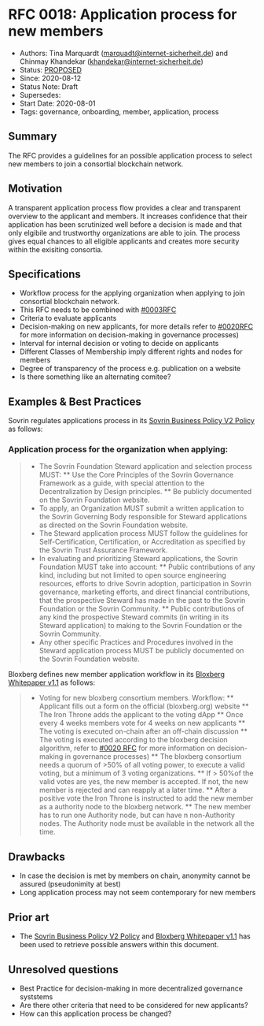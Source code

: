 
# RFC 0018: Application process for new members
- Authors: Tina Marquardt (marquadt@internet-sicherheit.de) and Chinmay Khandekar (khandekar@internet-sicherheit.de) 
- Status: [PROPOSED](/0001-rfc-process/README.md)
- Since: 2020-08-12 
- Status Note: Draft
- Supersedes:
- Start Date: 2020-08-01
- Tags: governance, onboarding, member, application, process

## Summary

The RFC provides a guidelines for an possible application process to select new members to join a consortial blockchain network.
 
## Motivation

A transparent application process flow provides a clear and transparent overview to the applicant and members. 
It increases confidence that their application has been scrutinized well before a decision is made and that only elgibile and trustworthy organizations are able to join.
The process gives equal chances to all eligible applicants and creates more security within the exisiting consortia. 


## Specifications

* Workflow process for the applying organization when applying to join consortial blockchain network.
* This RFC needs to be combined with [#0003RFC](https://github.com/internet-sicherheit/eco-blockchain-governance/tree/master/governance/0003-Onboarding)
* Criteria to evaluate applicants
* Decision-making on new applicants, for more details refer to [#0020RFC](https://github.com/internet-sicherheit/eco-blockchain-governance/issues/44) for more information on decision-making in governance processes)
* Interval for internal decision or voting to decide on applicants
* Different Classes of Membership imply different rights and nodes for members
* Degree of transparency of the process e.g. publication on a website
* Is there something like an alternating comitee?

## Examples & Best Practices

Sovrin regulates applications process in its [Sovrin Business Policy V2 Policy](https://sovrin.org/wp-content/uploads/Sovrin-Steward-Business-Policies-V2.pdf) as follows:

### Application process for the organization when applying:
> * The Sovrin Foundation Steward application and selection process MUST:
>   ** Use the Core Principles of the Sovrin Governance Framework as a guide, with special attention to the Decentralization by Design principles.
>   ** Be publicly documented on the Sovrin Foundation website.
> * To apply, an Organization MUST submit a written application to the Sovrin Governing Body responsible for Steward applications as directed on the Sovrin Foundation website.
> * The Steward application process MUST follow the guidelines for Self-Certification, Certification, or Accreditation as specified by the Sovrin Trust Assurance Framework.
> * In evaluating and prioritizing Steward applications, the Sovrin Foundation MUST take into account:
>   ** Public contributions of any kind, including but not limited to open source engineering resources, efforts to drive Sovrin adoption, participation in Sovrin governance, marketing efforts, and direct financial contributions, that the prospective Steward has made in the past to the Sovrin Foundation or the Sovrin Community.
>   ** Public contributions of any kind the prospective Steward commits (in writing in its Steward application) to making to the Sovrin Foundation or the Sovrin Community.
> * Any other specific Practices and Procedures involved in the Steward application process MUST be publicly documented on the Sovrin Foundation website.

Bloxberg defines new member application workflow in its [Bloxberg Whitepaper v1.1](https://bloxberg.org/wp-content/uploads/2020/02/bloxberg_whitepaper_1.1.pdf) as follows:
> * Voting for new bloxberg consortium members. Workflow:
>   ** Applicant fills out a form on the official (bloxberg.org) website
>   ** The Iron Throne adds the applicant to the voting dApp
>   ** Once every 4 weeks members vote for 4 weeks on new applicants
>   ** The voting is executed on-chain after an off-chain discussion
>   ** The voting is executed according to the bloxberg decision algorithm, refer to [#0020 RFC](https://github.com/internet-sicherheit/eco-blockchain-governance/issues/44) for more information on decision-making in governance processes)
>   ** The bloxberg consortium needs a quorum of >50% of all voting power, to execute a valid voting, but a minimum of 3 voting organizations.
>   ** If > 50%of the valid votes are yes, the new member is accepted. If not, the new member is rejected and can reapply at a later time.
>   ** After a positive vote the Iron Throne is instructed to add the new member as a authority node to the bloxberg network.
>   ** The new member has to run one Authority node, but can have n non-Authority nodes. The Authority node must be available in the network all the time.


## Drawbacks 

* In case the decision is met by members on chain, anonymity cannot be assured (pseudonimity at best)
* Long application process may not seem contemporary for new members

## Prior art

* The [Sovrin Business Policy V2 Policy](https://sovrin.org/wp-content/uploads/Sovrin-Steward-Business-Policies-V2.pdf) and [Bloxberg Whitepaper v1.1](https://bloxberg.org/wp-content/uploads/2020/02/bloxberg_whitepaper_1.1.pdf) has been used to retrieve possible answers within this document. 

## Unresolved questions

* Best Practice for decision-making in more decentralized governance syststems 
* Are there other criteria that need to be considered for new applicants?
* How can this application process be changed?
